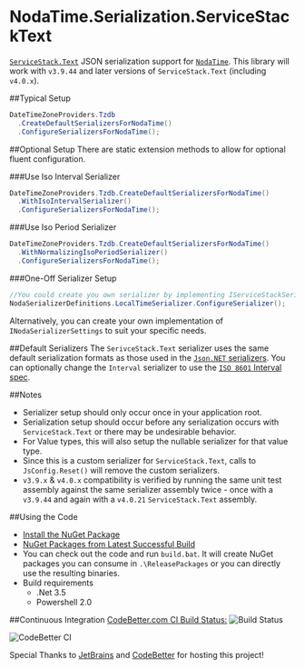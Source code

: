 NodaTime.Serialization.ServiceStackText
=======================================

[`ServiceStack.Text`](https://github.com/ServiceStack/ServiceStack.Text) JSON serialization support for [`NodaTime`](http://nodatime.org/). This library will work with `v3.9.44` and later versions of `ServiceStack.Text` (including  `v4.0.x`).

##Typical Setup
```cs 
DateTimeZoneProviders.Tzdb
  .CreateDefaultSerializersForNodaTime()
  .ConfigureSerializersForNodaTime();
```

##Optional Setup
There are static extension methods to allow for optional fluent configuration.

###Use Iso Interval Serializer
```cs 
DateTimeZoneProviders.Tzdb.CreateDefaultSerializersForNodaTime()
  .WithIsoIntervalSerializer()
  .ConfigureSerializersForNodaTime();
```

###Use Iso Period Serializer
```cs
DateTimeZoneProviders.Tzdb.CreateDefaultSerializersForNodaTime()
  .WithNormalizingIsoPeriodSerializer()
  .ConfigureSerializersForNodaTime();
```

###One-Off Serializer Setup
```cs 
//You could create you own serializer by implementing IServiceStackSerializer<T>
NodaSerializerDefinitions.LocalTimeSerializer.ConfigureSerializer();
```

Alternatively, you can create your own implementation of `INodaSerializerSettings` to suit your specific needs.

##Default Serializers
The `SerivceStack.Text` serializer uses the same default serialization formats as those used in the [`Json.NET` serializers](http://nodatime.org/1.2.x/userguide/serialization.html). You can optionally change the `Interval` serializer to use the [`ISO 8601` Interval spec](http://en.wikipedia.org/wiki/ISO_8601#Time_intervals).



##Notes
- Serializer setup should only occur once in your application root.
- Serialization setup should occur before any serialization occurs with `ServiceStack.Text` or there may be undesirable behavior.
- For Value types, this will also setup the nullable serializer for that value type.
- Since this is a custom serializer for `ServiceStack.Text`, calls to `JsConfig.Reset()` will remove the custom serializers.
- `v3.9.x` & `v4.0.x` compatibility is verified by running the same unit test assembly against the same serializer assembly twice - once with a `v3.9.44` and again with a `v4.0.21` `ServiceStack.Text` assembly.

##Using the Code

* [Install the NuGet Package](https://nuget.org/packages/NodaTime.Serialization.ServiceStackText)
* [NuGet Packages from Latest Successful Build](http://teamcity.codebetter.com/viewLog.html?buildId=lastSuccessful&buildTypeId=bt1209&tab=artifacts)
* You can check out the code and run `build.bat`. It will create NuGet packages you can consume in `.\ReleasePackages` or you can directly use the resulting binaries. 
* Build requirements
  * .Net 3.5
  * Powershell 2.0
 
  
##Continuous Integration
[CodeBetter.com CI Build Status:](http://teamcity.codebetter.com/viewType.html?buildTypeId=bt1209&guest=1) ![Build Status](http://teamcity.codebetter.com/app/rest/builds/buildType:(id:bt1209)/statusIcon)

![CodeBetter CI](http://www.jetbrains.com/img/banners/Codebetter.png)

Special Thanks to [JetBrains](http://www.jetbrains.com/teamcity) and [CodeBetter](http://codebetter.com/codebetter-ci/) for hosting this project!
